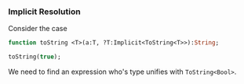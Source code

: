### Implicit Resolution

Consider the case

```haxe
function toString <T>(a:T, ?T:Implicit<ToString<T>>):String;
```

```haxe
toString(true);
```

We need to find an expression who's type unifies with `ToString<Bool>`.